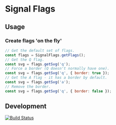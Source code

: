 # Signal Flags

## Usage

### Create flags 'on the fly'
```js
// Get the default set of flags.
const flags = SignalFlags.getFlags();
// Get the Q flag.
const svg = flags.getSvg('q');
// Force a border (Q doesn't normally have one).
const svg = flags.getSvg('q', { border: true });
// Get the A flag - it has a border by default.
const svg = flags.getSvg('a');
// Remove the border.
const svg = flags.getSvg('q', { border: false });
```

## Development

[![Build Status](https://travis-ci.org/opensums/signal-flags.svg?branch=develop)](https://travis-ci.org/opensums/signal-flags/branches)
